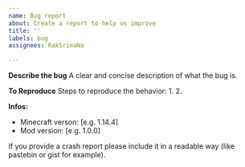 ```yaml
---
name: Bug report
about: Create a report to help us improve
title: ''
labels: bug
assignees: RakSrinaNa

---
```


**Describe the bug**
A clear and concise description of what the bug is.

**To Reproduce**
Steps to reproduce the behavior:
1. 
2. 

**Infos:**
 - Minecraft verson: [e.g. 1.14.4]
 - Mod version: [e.g. 1.0.0]

If you provide a crash report please include it in a readable way (like pastebin or gist for example).
